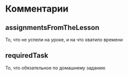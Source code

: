# Комментарии

## assignmentsFromTheLesson
То, что не успели на уроке, и на что хватило времени

## requiredTask
То, что обязательное по домашнему заданию